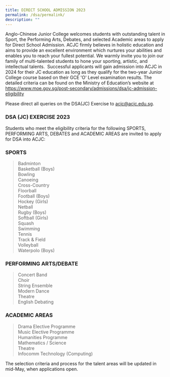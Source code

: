 ```yaml
---
title: DIRECT SCHOOL ADMISSION 2023
permalink: /dsa/permalink/
description: ""
---
```

Anglo-Chinese Junior College welcomes students with outstanding talent in Sport, the
Performing Arts, Debates, and selected Academic areas to apply for Direct School
Admission. ACJC firmly believes in holistic education and aims to provide an excellent
environment which nurtures your abilities and enables you to reach your fullest
potential. We warmly invite you to join our family of multi-talented students to hone
your sporting, artistic, and intellectual talents.&nbsp;
Successful applicants will gain admission into ACJC in 2024 for their JC education as long
as they qualify for the two-year Junior College course based on their GCE 'O' Level
examination results. The detailed criteria can be found on the Ministry of Education’s
website at https://www.moe.gov.sg/post-secondary/admissions/dsa/jc-admission-eligibility

Please direct all queries on the DSA(JC) Exercise to acjc@acjc.edu.sg.

### DSA (JC) EXERCISE 2023
Students who meet the eligibility criteria for the following SPORTS, PERFORMING ARTS, DEBATES and ACADEMIC AREAS are invited to apply for DSA into ACJC:

### SPORTS
<blockquote>
<div>Badminton</div>
<div>Basketball (Boys)</div>
<div>Bowling</div>
<div>Canoeing</div>
<div>Cross-Country</div>
<div>Floorball</div>
	<div>Football (Boys)</div>
<div>Hockey (Girls)</div>
<div>Netball</div>
<div>Rugby (Boys)</div>
<div>Softball (Girls)</div>
<div>Squash</div>
<div>Swimming</div>
<div>Tennis</div>
<div>Track &amp; Field</div>
<div>Volleyball</div>
<div>Waterpolo (Boys)</div>
</blockquote>

### PERFORMING ARTS/DEBATE
<blockquote>
<div>Concert Band</div>
<div>Choir</div>
<div>String Ensemble</div>
<div>Modern Dance</div>
<div>Theatre</div>
<div>English Debating</div>
</blockquote>


### ACADEMIC AREAS
<blockquote>
<div>Drama Elective Programme</div>
<div>Music Elective Programme</div>
<div>Humanities Programme</div>
<div>Mathematics / Science</div>
<div>Theatre</div>
<div>Infocomm Technology (Computing)</div>
</blockquote>


The selection criteria and process for the talent areas will be updated in mid-May, when applications open.